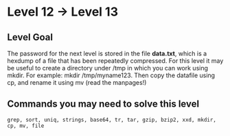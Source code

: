 # Level 12 -> Level 13

## Level Goal

The password for the next level is stored in the file **data.txt**, which is a hexdump of a file that has been repeatedly compressed. For this level it may be useful to create a directory under /tmp in which you can work using mkdir. For example: mkdir /tmp/myname123. Then copy the datafile using cp, and rename it using mv (read the manpages!)

## Commands you may need to solve this level

`grep, sort, uniq, strings, base64, tr, tar, gzip, bzip2, xxd, mkdir, cp, mv, file`
